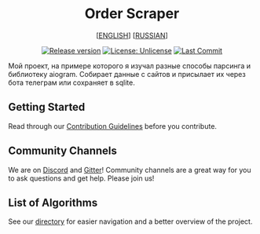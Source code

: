 <!-- MANPAGE: BEGIN EXCLUDED SECTION -->
<div align="center">

# Order Scraper

[[ENGLISH](README.md)] [[RUSSIAN](README.ru.md)]


[![Release version](https://img.shields.io/github/v/release/yt-dlp/yt-dlp?color=brightgreen&label=Download&style=for-the-badge)](#installation "Installation")
[![License: Unlicense](https://img.shields.io/badge/-Unlicense-blue.svg?style=for-the-badge)](LICENSE "License")
[![Last Commit](https://img.shields.io/github/last-commit/yt-dlp/yt-dlp/master?label=&style=for-the-badge&display_timestamp=committer)](https://github.com/yt-dlp/yt-dlp/pulse/monthly "Last activity")

</div>

Мой проект, на примере которого я изучал разные способы парсинга и библиотеку aiogram. Собирает данные с сайтов и присылает их через бота телеграм или сохраняет в sqlite.

## Getting Started

Read through our [Contribution Guidelines](CONTRIBUTING.md) before you contribute.

## Community Channels

We are on [Discord](https://the-algorithms.com/discord) and [Gitter](https://gitter.im/TheAlgorithms/community)! Community channels are a great way for you to ask questions and get help. Please join us!

## List of Algorithms

See our [directory](DIRECTORY.md) for easier navigation and a better overview of the project.
